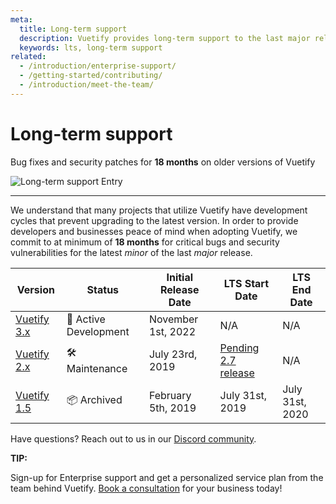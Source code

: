 ```yaml
---
meta:
  title: Long-term support
  description: Vuetify provides long-term support to the last major release for 18 months for critical bugs and security vulnerabilities
  keywords: lts, long-term support
related:
  - /introduction/enterprise-support/
  - /getting-started/contributing/
  - /introduction/meet-the-team/
---
```


# Long-term support

Bug fixes and security patches for **18 months** on older versions of Vuetify

![Long-term support Entry](https://cdn.vuetifyjs.com/docs/images/components-temp/long-term-support/long-term-support-entry.png)

----

We understand that many projects that utilize Vuetify have development cycles that prevent upgrading to the latest version. In order to provide developers and businesses peace of mind when adopting Vuetify, we commit to at minimum of **18 months** for critical bugs and security vulnerabilities for the latest _minor_ of the last _major_ release.

| Version | Status | Initial Release Date | LTS Start Date | LTS End Date |
| - | - | - | - | - |
| [Vuetify 3.x](https://vuetifyjs.com/) | 🚀 Active Development | November 1st, 2022 | N/A | N/A |
| [Vuetify 2.x](https://v2.vuetifyjs.com/) | 🛠️ Maintenance | July 23rd, 2019 | [Pending 2.7 release](https://github.com/vuetifyjs/vuetify/milestone/59) | N/A |
| [Vuetify 1.5](https://v15.vuetifyjs.com/) | 📦 Archived | February 5th, 2019 | July 31st, 2019 | July 31st, 2020 |

Have questions? Reach out to us in our [Discord community](https://community.vuetifyjs.com).

<alert type="success">

  **TIP:**

  Sign-up for Enterprise support and get a personalized service plan from the team behind Vuetify. [Book a consultation](/introduction/enterprise-support/) for your business today!

</alert>
